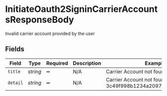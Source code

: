 # InitiateOauth2SigninCarrierAccountsResponseBody

Invalid carrier account provided by the user


## Fields

| Field                                                                     | Type                                                                      | Required                                                                  | Description                                                               | Example                                                                   |
| ------------------------------------------------------------------------- | ------------------------------------------------------------------------- | ------------------------------------------------------------------------- | ------------------------------------------------------------------------- | ------------------------------------------------------------------------- |
| `title`                                                                   | *string*                                                                  | :heavy_minus_sign:                                                        | N/A                                                                       | Carrier Account not found                                                 |
| `detail`                                                                  | *string*                                                                  | :heavy_minus_sign:                                                        | N/A                                                                       | Carrier Account not found for object_id: 3c49f998b1234a2097ea0911a7e95bea |